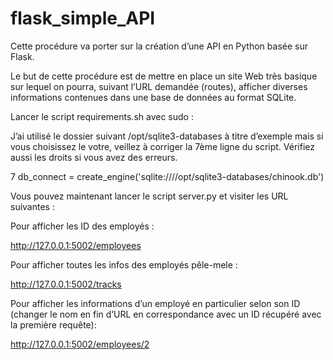 # flask_simple_API
Cette procédure va porter sur la création d’une API en Python basée sur Flask.

Le but de cette procédure est de mettre en place un site Web très basique sur lequel on pourra, suivant l’URL demandée (routes), afficher diverses informations contenues dans une base de données au format SQLite.

Lancer le script  requirements.sh  avec sudo : 

J’ai utilisé le dossier suivant /opt/sqlite3-databases à titre d’exemple mais si vous choisissez le votre, veillez à corriger la 7ème ligne du script. Vérifiez aussi les droits si vous avez des erreurs.

7 db_connect = create_engine('sqlite:////opt/sqlite3-databases/chinook.db')

Vous pouvez maintenant lancer le script server.py et visiter les URL suivantes :

Pour afficher les ID des employés :

http://127.0.0.1:5002/employees

Pour afficher toutes les infos des employés pêle-mele :

http://127.0.0.1:5002/tracks

Pour afficher les informations d’un employé en particulier selon son ID (changer le nom en fin d’URL en correspondance avec un ID récupéré avec la première requête):

http://127.0.0.1:5002/employees/2
